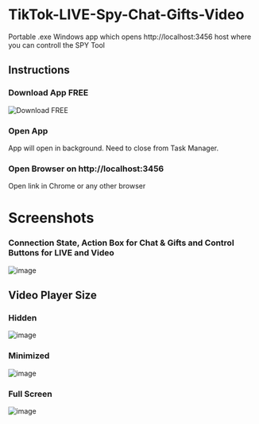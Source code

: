 # TikTok-LIVE-Spy-Chat-Gifts-Video
Portable .exe Windows app which opens http://localhost:3456 host where you can controll the SPY Tool

## Instructions
### Download App FREE
![Download FREE](https://robotok.tip4serv.com/)
### Open App
App will open in background. Need to close from Task Manager.
### Open Browser on http://localhost:3456
Open link in Chrome or any other browser

# Screenshots
### Connection State, Action Box for Chat & Gifts and Control Buttons for LIVE and Video
![image](https://github.com/user-attachments/assets/ca17c43c-14e7-44de-a8dd-c966573d7a43)

## Video Player Size
### Hidden
![image](https://github.com/user-attachments/assets/58374e9d-4e3c-4ed2-894a-85b968b53644)

### Minimized 
![image](https://github.com/user-attachments/assets/0e77602d-0536-4b99-81a1-0b15fe72941b)

### Full Screen 
![image](https://github.com/user-attachments/assets/30bd6b82-eaa7-43c8-932b-5b2efbc00d0a)


